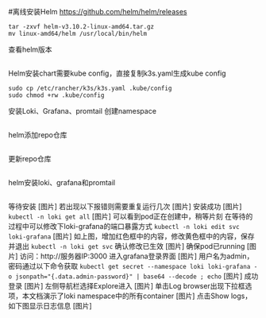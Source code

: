 #离线安装Helm
https://github.com/helm/helm/releases

```cd /opt/helm
tar -zxvf helm-v3.10.2-linux-amd64.tar.gz
mv linux-amd64/helm /usr/local/bin/helm
```
查看helm版本
```helm version
```
Helm安装chart需要kube config，直接复制k3s.yaml生成kube config
```cd /root #k3s安装时用户主目录
sudo cp /etc/rancher/k3s/k3s.yaml .kube/config
sudo chmod +rw .kube/config
```
安装Loki、Grafana、promtail
创建namespace
```kubectl create ns loki
```
helm添加repo仓库
```helm repo add grafana https://grafana.github.io/helm-charts
```
更新repo仓库
```helm repo update
```
helm安装loki、grafana和promtail
```helm upgrade --install loki grafana/loki-stack --namespace=loki --set grafana.enabled=true
```
等待安装
[图片]
若出现以下报错则需要重复运行几次
[图片]
安装成功
[图片]
```kubectl -n loki get all```
[图片]
可以看到pod正在创建中，稍等片刻
在等待的过程中可以修改下loki-grafana的端口暴露方式
```kubectl -n loki edit svc loki-grafana```
[图片]
如上图，增加红色框中的内容，修改黄色框中的内容，保存并退出
```kubectl -n loki get svc```
确认修改已生效
[图片]
确保pod已running
[图片]
访问：http://服务器IP:3000 进入grafana登录界面
[图片]
用户名为admin，密码通过以下命令获取
```kubectl get secret --namespace loki loki-grafana -o jsonpath="{.data.admin-password}" | base64 --decode ; echo```
[图片]
成功登录
[图片]
左侧导航栏选择Explore进入
[图片]
单击Log browser出现下拉框选项，本文档演示了loki namespace中的所有container
[图片]
点击Show logs，如下图显示日志信息
[图片]
